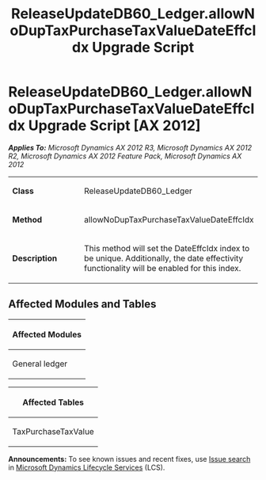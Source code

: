 ﻿---
title: ReleaseUpdateDB60_Ledger.allowNoDupTaxPurchaseTaxValueDateEffcIdx Upgrade Script
TOCTitle: ReleaseUpdateDB60_Ledger.allowNoDupTaxPurchaseTaxValueDateEffcIdx Upgrade Script
ms:assetid: 253feb5d-e710-e481-9120-7d9add00329d
ms:mtpsurl: https://msdn.microsoft.com/en-us/library/JJ685012(v=AX.60)
ms:contentKeyID: 49707212
ms.date: 05/18/2015
mtps_version: v=AX.60
---

# ReleaseUpdateDB60\_Ledger.allowNoDupTaxPurchaseTaxValueDateEffcIdx Upgrade Script [AX 2012]


_**Applies To:** Microsoft Dynamics AX 2012 R3, Microsoft Dynamics AX 2012 R2, Microsoft Dynamics AX 2012 Feature Pack, Microsoft Dynamics AX 2012_

<table>
<colgroup>
<col style="width: 50%" />
<col style="width: 50%" />
</colgroup>
<tbody>
<tr class="odd">
<td><p><strong>Class</strong></p></td>
<td><p>ReleaseUpdateDB60_Ledger</p></td>
</tr>
<tr class="even">
<td><p><strong>Method</strong></p></td>
<td><p>allowNoDupTaxPurchaseTaxValueDateEffcIdx</p></td>
</tr>
<tr class="odd">
<td><p><strong>Description</strong></p></td>
<td><p>This method will set the DateEffcIdx index to be unique. Additionally, the date effectivity functionality will be enabled for this index.</p></td>
</tr>
</tbody>
</table>


## Affected Modules and Tables

<table>
<colgroup>
<col style="width: 100%" />
</colgroup>
<thead>
<tr class="header">
<th><p>Affected Modules</p></th>
</tr>
</thead>
<tbody>
<tr class="odd">
<td><p>General ledger</p></td>
</tr>
</tbody>
</table>


<table>
<colgroup>
<col style="width: 100%" />
</colgroup>
<thead>
<tr class="header">
<th><p>Affected Tables</p></th>
</tr>
</thead>
<tbody>
<tr class="odd">
<td><p>TaxPurchaseTaxValue</p></td>
</tr>
</tbody>
</table>

  
**Announcements:** To see known issues and recent fixes, use [Issue search](http://go.microsoft.com/fwlink/?linkid=389258) in [Microsoft Dynamics Lifecycle Services](http://go.microsoft.com/fwlink/?linkid=306505) (LCS).

